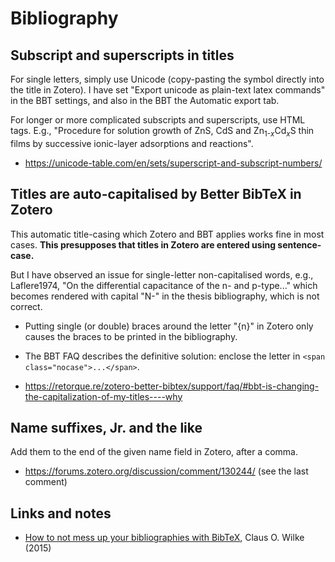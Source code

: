 # Bibliography


## Subscript and superscripts in titles

For single letters, simply use Unicode (copy-pasting the symbol directly into the
title in Zotero). I have set "Export unicode as plain-text latex commands" in
the BBT settings, and also in the BBT the Automatic export tab.

For longer or more complicated subscripts and superscripts, use HTML tags.
E.g., "Procedure for solution growth of ZnS, CdS and
Zn<sub>1-<i>x</i></sub>Cd<sub><i>x</i></sub>S thin films by successive
ionic-layer adsorptions and reactions".

+ https://unicode-table.com/en/sets/superscript-and-subscript-numbers/


## Titles are auto-capitalised by Better BibTeX in Zotero

This automatic title-casing which Zotero and BBT applies works fine in most cases.
**This presupposes that titles in Zotero are entered using sentence-case.**

But I have observed an issue for single-letter non-capitalised words, e.g.,
Laflere1974, "On the differential capacitance of the n- and p-type..." which becomes
rendered with capital "N-" in the thesis bibliography, which is not correct.

+ Putting single (or double) braces around the letter "{n}" in Zotero only causes
  the braces to be printed in the bibliography.
+ The BBT FAQ describes the definitive solution: enclose the letter in
  `<span class="nocase">...</span>`.

+ https://retorque.re/zotero-better-bibtex/support/faq/#bbt-is-changing-the-capitalization-of-my-titles----why


## Name suffixes, Jr. and the like

Add them to the end of the given name field in Zotero, after a comma.

+ https://forums.zotero.org/discussion/comment/130244/ (see the last comment)


## Links and notes

+ [How to not mess up your bibliographies with BibTeX](https://clauswilke.com/blog/2015/10/02/bibtex/),
  Claus O. Wilke (2015)
